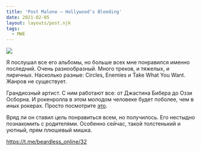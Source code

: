 ```yaml
---
title: 'Post Malone — Hollywood’s Bleeding'
date: 2021-02-05
layout: layouts/post.njk
tags:
  - MWE
---
```


![](https://i.ibb.co/cCYCryP/image.png)

Я послушал все его альбомы, но больше всех мне понравился именно последний. Очень разнообразный. Много треков, и тяжелых, и лиричных. Насколько разные: Circles, Enemies и Take What You Want. Жанров не существует.

Грандиозный артист. С ним работают все: от Джастина Бибера до Оззи Осборна. И рокенролла в этом молодом человеке будет поболее, чем в иных рокерах. Просто посмотрите [это](https://youtu.be/Nqm5_S2JjHk?t=2115). 

Вряд ли он ставил цель понравиться всем, но получилось. Его нестыдно познакомить с родителями. Особенно сейчас, такой толстенький и уютный, прям плюшевый мишка.

https://t.me/beardless_online/32